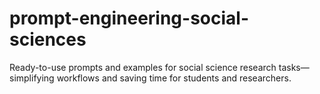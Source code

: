 # prompt-engineering-social-sciences
Ready-to-use prompts and examples for social science research tasks—simplifying workflows and saving time for students and researchers.
